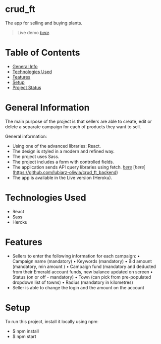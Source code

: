 # crud_ft
The app for selling and buying plants.
> Live demo [_here_](https://crud-ft.herokuapp.com/). 

# Table of Contents
* [General Info](#general-information)
* [Technologies Used](#technologies-used)
* [Features](#features)
* [Setup](#setup)
* [Project Status](#project-status)

# General Information
The main purpose of the project is that sellers are able to create, edit or delete a separate campaign for each of products they want to sell.

General information: 
- Using one of the advanced libraries: React.
- The design is styled in a modern and refined way.
- The project uses Sass. 
- The project includes a form with controlled fields.
- The application sends API query libraries using fetch.
  [_here_](https://crud-ft-backend.herokuapp.com/)
  [_here_] (https://github.com/lubiarz-oliwia/crud_ft_backend)
- The app is available in the Live version (Heroku).

# Technologies Used
- React
- Sass
- Heroku 

# Features
- Sellers to enter the following information for each campaign:
• Campaign name (mandatory)
• Keywords (mandatory)
• Bid amount (mandatory, min amount )
• Campaign fund (mandatory and deducted from their Emerald account 
funds, new balance updated on screen
• Status (on or off - mandatory)
• Town (can pick from pre-populated dropdown list of towns)
• Radius (mandatory in kilometres)
- Seller is able to change the login and the amount on the account

# Setup
To run this project, install it locally using npm: 

- $ npm install
- $ npm start

